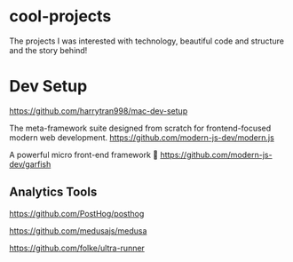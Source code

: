 # cool-projects
The projects I was interested with technology, beautiful code and structure and the story behind!


# Dev Setup

https://github.com/harrytran998/mac-dev-setup


The meta-framework suite designed from scratch for frontend-focused modern web development.
https://github.com/modern-js-dev/modern.js


A powerful micro front-end framework 🚚
https://github.com/modern-js-dev/garfish


## Analytics Tools
https://github.com/PostHog/posthog


https://github.com/medusajs/medusa

https://github.com/folke/ultra-runner
